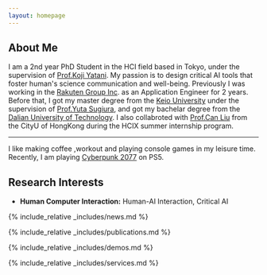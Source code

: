 ```yaml
---
layout: homepage
---
```


## About Me

I am a 2nd year PhD Student in the HCI field based in Tokyo, under the supervision of [Prof.Koji Yatani](https://iis-lab.org/member/koji-yatani/).
My passion is to design critical AI tools that foster human's science communication and well-being. Previously I was working in the [Rakuten Group Inc](https://global.rakuten.com/corp/). as an Application Engineer for 2 years. Before that, I got my master degree from the [Keio University](https://www.keio.ac.jp/en/) under the supervision of [Prof.Yuta Sugiura](https://lclab.org/people/yutasugiura), and got my bachelar degree from the [Dalian University of Technology](https://en.dlut.edu.cn/). I also collabroted with [Prof.Can Liu](https://www.scm.cityu.edu.hk/people/liu-can) from the CityU of HongKong during the HCIX summer internship program.

---

I like making coffee ,workout and playing console games in my leisure time. Recently, I am playing [Cyberpunk 2077](https://www.playstation.com/ja-jp/games/cyberpunk-2077/) on PS5.

## Research Interests

- **Human Computer Interaction:** Human-AI Interaction, Critical AI

{% include_relative _includes/news.md %}

{% include_relative _includes/publications.md %}

{% include_relative _includes/demos.md %}

{% include_relative _includes/services.md %}
